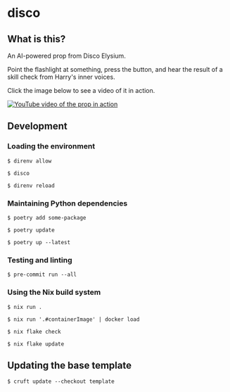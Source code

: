 # disco

## What is this?

An AI-powered prop from Disco Elysium.

Point the flashlight at something, press the button, and hear the result of a skill check from Harry's inner voices.

Click the image below to see a video of it in action.

[![YouTube video of the prop in action](https://img.youtube.com/vi/0x3jQzq0AlM/0.jpg)](https://www.youtube.com/watch?v=0x3jQzq0AlM)

## Development

### Loading the environment

```shell
$ direnv allow
```

```shell
$ disco
```

```shell
$ direnv reload
```

### Maintaining Python dependencies

```shell
$ poetry add some-package
```

```shell
$ poetry update
```

```shell
$ poetry up --latest
```

### Testing and linting

```shell
$ pre-commit run --all
```

### Using the Nix build system

```shell
$ nix run .
```

```shell
$ nix run '.#containerImage' | docker load
```

```shell
$ nix flake check
```

```shell
$ nix flake update
```

## Updating the base template

```shell
$ cruft update --checkout template
```
